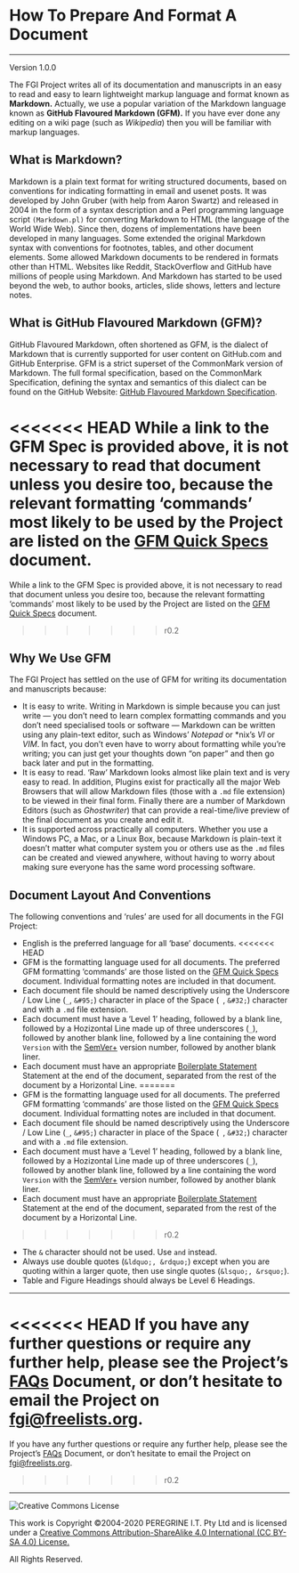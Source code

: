 # How To Prepare And Format A Document

---

Version 1.0.0

The FGI Project writes all of its documentation and manuscripts in an easy to read and easy to learn lightweight markup language and format known as **Markdown.** Actually, we use a popular variation of the Markdown language known as **GitHub Flavoured Markdown (GFM).** If you have ever done any editing on a wiki page (such as *Wikipedia*) then you will be familiar with markup languages.

## What is Markdown?

Markdown is a plain text format for writing structured documents, based on conventions for indicating formatting in email and usenet posts. It was developed by John Gruber (with help from Aaron Swartz) and released in 2004 in the form of a syntax description and a Perl programming language script `(Markdown.pl)` for converting Markdown to HTML (the language of the World Wide Web). Since then, dozens of implementations have been developed in many languages. Some extended the original Markdown syntax with conventions for footnotes, tables, and other document elements. Some allowed Markdown documents to be rendered in formats other than HTML. Websites like Reddit, StackOverflow and GitHub have millions of people using Markdown. And Markdown has started to be used beyond the web, to author books, articles, slide shows, letters and lecture notes.

## What is GitHub Flavoured Markdown (GFM)?

GitHub Flavoured Markdown, often shortened as GFM, is the dialect of Markdown that is currently supported for user content on GitHub.com and GitHub Enterprise. GFM is a strict superset of the CommonMark version of Markdown. The full formal specification, based on the CommonMark Specification, defining the syntax and semantics of this dialect can be found on the GitHub Website: [GitHub Flavoured Markdown Specification](https://github.github.com/gfm).

<<<<<<< HEAD
While a link to the GFM Spec is provided above, it is not necessary to read that document unless you desire too, because the relevant formatting &lsquo;commands&rsquo; most likely to be used by the Project are listed on the [GFM Quick Specs](https://github.com/FGI/tree/master/Project_Documentation/GFM_Quick_Specs.md) document.
=======
While a link to the GFM Spec is provided above, it is not necessary to read that document unless you desire too, because the relevant formatting &lsquo;commands&rsquo; most likely to be used by the Project are listed on the [GFM Quick Specs](GFM_Quick_Specs.md) document.
>>>>>>> r0.2

## Why We Use GFM

The FGI Project has settled on the use of GFM for writing its documentation and manuscripts because:

- It is easy to write. Writing in Markdown is simple because you can just write &mdash; you don&rsquo;t need to learn complex formatting commands and you don&rsquo;t need specialised tools or software &mdash; Markdown can be written using any plain-text editor, such as Windows&rsquo; *Notepad* or \*nix&rsquo;s *VI* or *VIM*. In fact, you don&rsquo;t even have to worry about formatting while you&rsquo;re writing; you can just get your thoughts down &ldquo;on paper&rdquo; and then go back later and put in the formatting.
- It is easy to read. &lsquo;Raw&rsquo; Markdown looks almost like plain text and is very easy to read. In addition, Plugins exist for practically all the major Web Browsers that will allow Markdown files (those with a `.md` file extension) to be viewed in their final form. Finally there are a number of Markdown Editors (such as *Ghostwriter*) that can provide a real-time/live preview of the final document as you create and edit it.
- It is supported across practically all computers. Whether you use a Windows PC, a Mac, or a Linux Box, because Markdown is plain-text it doesn&rsquo;t matter what computer system you or others use as the `.md` files can be created and viewed anywhere, without having to worry about making sure everyone has the same word processing software.

## Document Layout And Conventions

The following conventions and &lsquo;rules&rsquo; are used for all documents in the FGI Project:

- English is the preferred language for all &lsquo;base&rsquo; documents.
<<<<<<< HEAD
- GFM is the formatting language used for all documents. The preferred GFM formatting &lsquo;commands&rsquo; are those listed on the [GFM Quick Specs](https://github.com/FGI/tree/master/Project_Documentation/GFM_Quick_Specs.md) document. Individual formatting notes are included in that document.
- Each document file should be named descriptively using the Underscore / Low Line (`_`, `&#95;`) character in place of the Space (` `, `&#32;`) character and with a `.md` file extension.
- Each document must have a &lsquo;Level 1&rsquo; heading, followed by a blank line, followed by a Hozizontal Line made up of three underscores (`_`), followed by another blank line, followed by a line containing the word `Version` with the [SemVer+](https://github.com/FGI/tree/master/Project_Documentation/Semantic_Versioning_Plus.md) version number, followed by another blank liner.
- Each document must have an appropriate [Boilerplate Statement](https://github.com/FGI/tree/master/Project_Documentation/Boilerplate_Statements.md) Statement at the end of the document, separated from the rest of the document by a Horizontal Line.
=======
- GFM is the formatting language used for all documents. The preferred GFM formatting &lsquo;commands&rsquo; are those listed on the [GFM Quick Specs](GFM_Quick_Specs.md) document. Individual formatting notes are included in that document.
- Each document file should be named descriptively using the Underscore / Low Line (`_`, `&#95;`) character in place of the Space (` `, `&#32;`) character and with a `.md` file extension.
- Each document must have a &lsquo;Level 1&rsquo; heading, followed by a blank line, followed by a Hozizontal Line made up of three underscores (`_`), followed by another blank line, followed by a line containing the word `Version` with the [SemVer+](Semantic_Versioning_Plus.md) version number, followed by another blank liner.
- Each document must have an appropriate [Boilerplate Statement](Boilerplate_Statements.md) Statement at the end of the document, separated from the rest of the document by a Horizontal Line.
>>>>>>> r0.2
- The `&` character should not be used. Use `and` instead.
- Always use double quotes (`&ldquo;, &rdquo;`) except when you are quoting within a larger quote, then use single quotes (`&lsquo;, &rsquo;`).
- Table and Figure Headings should always be Level 6 Headings.

---
<<<<<<< HEAD
If you have any further questions or require any further help, please see the Project&rsquo;s [FAQs](https://github.com/Dulux-Oz/FGI/tree/master/Project_Documentation/FAQs.md) Document, or don&rsquo;t hesitate to email the Project on <fgi@freelists.org>.
=======
If you have any further questions or require any further help, please see the Project&rsquo;s [FAQs](FAQs.md) Document, or don&rsquo;t hesitate to email the Project on <fgi@freelists.org>.
>>>>>>> r0.2

---

![Creative Commons License](https://i.creativecommons.org/l/by-sa/4.0/88x31.png "Creative Commons License")

This work is Copyright &copy;2004-2020 PEREGRINE I.T. Pty Ltd and is licensed under a [Creative Commons Attribution-ShareAlike 4.0 International (CC BY-SA 4.0) License.](https://creativecommons.org/licenses/by-sa/4.0/)

All Rights Reserved.

